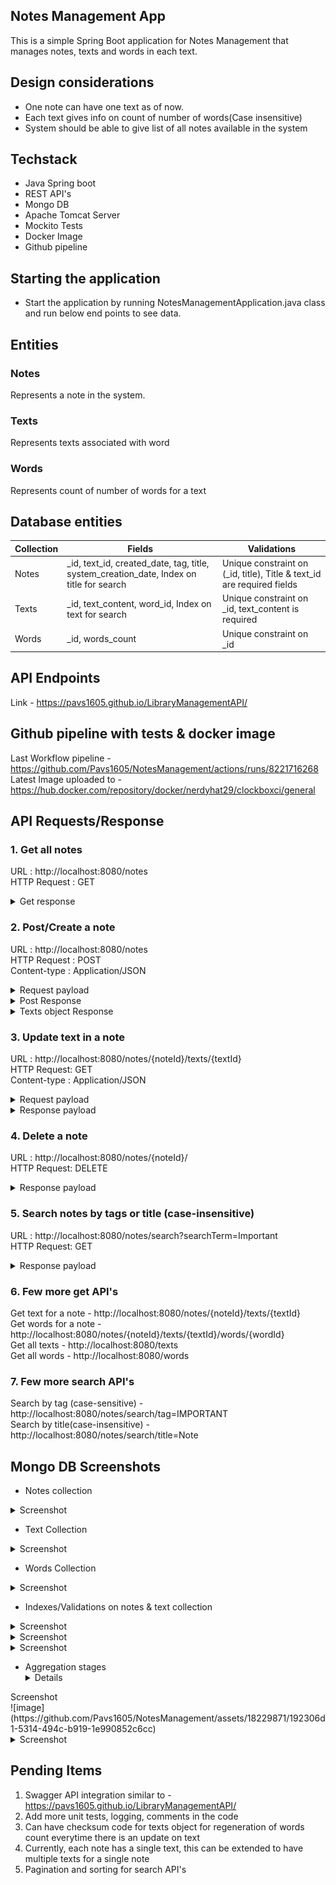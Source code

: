 ## Notes Management App
This is a simple Spring Boot application for Notes Management  that manages notes, texts and words in each text.

## Design considerations
* One note can have one text as of now.
* Each text gives info on count of number of words(Case insensitive)
* System should be able to give list of all notes available in the system


## Techstack
* Java Spring boot
* REST API's
* Mongo DB
* Apache Tomcat Server
* Mockito Tests
* Docker Image
* Github pipeline

## Starting the application
* Start the application by running NotesManagementApplication.java class and run below end points to see data.

## Entities
### Notes
Represents a note in the system.

### Texts
Represents texts associated with word

### Words
Represents count of number of words for a text

## Database entities
| Collection | Fields                                                                                  | Validations                                                            |
|------------|-----------------------------------------------------------------------------------------|------------------------------------------------------------------------|
| Notes      | _id, text_id, created_date, tag, title, system_creation_date, Index on title for search | Unique constraint on (_id, title), Title & text_id are required fields |
| Texts      | _id, text_content, word_id, Index on text for search                                    | Unique constraint on _id, text_content is required                     |
| Words      | _id, words_count                                                                        | Unique constraint on _id                                               |


## API Endpoints
Link - https://pavs1605.github.io/LibraryManagementAPI/

## Github pipeline with tests & docker image 
Last Workflow pipeline - https://github.com/Pavs1605/NotesManagement/actions/runs/8221716268 </br>
Latest Image uploaded to - https://hub.docker.com/repository/docker/nerdyhat29/clockboxci/general

## API Requests/Response 
### 1. Get all notes
URL : http://localhost:8080/notes  <br />
HTTP Request : GET <br />

<details>
<Summary> Get response </Summary>
<body>

```json

{
    "notes": [
        {
            "id": "65ebdd8fb305a6747dc9868b",
            "tag": "IMPORTANT",
            "createdDate": "02/09/2024",
            "title": "Important note 9",
            "textUrl": "/notes/65ebdd8fb305a6747dc9868b/texts"
        },
        {
            "id": "65ec55f5c0cc7c3b3aa997a9",
            "tag": "IMPORTANT",
            "createdDate": "02/09/2024",
            "title": "Important note 10",
            "textUrl": "/notes/65ec55f5c0cc7c3b3aa997a9/texts"
        },
        {
            "id": "65eaba75fe1c3d551d788c15",
            "tag": "PERSONAL",
            "createdDate": "02/08/2024",
            "title": "Personal note1",
            "textUrl": "/notes/65eaba75fe1c3d551d788c15/texts"
        },
        {
            "id": "65eb17c434284f16bfc9df69",
            "tag": "PERSONAL",
            "createdDate": "02/09/2024",
            "title": "Personal note 8",
            "textUrl": "/notes/65eb17c434284f16bfc9df69/texts"
        },
        {
            "id": "65eb188034284f16bfc9df6c",
            "tag": "PERSONAL",
            "createdDate": "02/09/2024",
            "title": "Personal note 8",
            "textUrl": "/notes/65eb188034284f16bfc9df6c/texts"
        },
        {
            "id": "65eb189334284f16bfc9df6f",
            "tag": "BUSINESS",
            "createdDate": "02/09/2024",
            "title": "Personal note 9",
            "textUrl": "/notes/65eb189334284f16bfc9df6f/texts"
        },
        {
            "id": "65eb1a05d046f5373a447e0a",
            "tag": "IMPORTANT",
            "createdDate": "02/09/2024",
            "title": "Personal note 9",
            "textUrl": "/notes/65eb1a05d046f5373a447e0a/texts"
        },
        {
            "id": "65eb1bc456d5da7e3bafe9da",
            "tag": "IMPORTANT",
            "createdDate": "02/09/2024",
            "title": "Personal note 9",
            "textUrl": "/notes/65eb1bc456d5da7e3bafe9da/texts"
        },
        {
            "id": "65e983797231d5d9b3248dd2",
            "tag": "PERSONAL",
            "createdDate": "02/06/2024",
            "title": "Personal note1",
            "textUrl": "/notes/65e983797231d5d9b3248dd2/texts"
        }
    ],
    "remainingElements": 9,
    "totalPages": 1,
    "currentPage": 0,
    "currentSize": 10,
    "totalElements": 9
}
```
</body>
</details>

### 2. Post/Create a note

URL : http://localhost:8080/notes  <br />
HTTP Request : POST <br />
Content-type : Application/JSON 

<details>
<Summary> Request payload  </Summary>
<body>

```json
{
  "tag": "IMPORTANT",
  "createdDate": "02/10/2024",
  "title": "Important note 1",
  "textContent": "this is a very very Important note!!!"
}
```
</body>
</details>

<details>
<Summary> Post Response </Summary>
<body>

```json
{
  "id": "65ed80f6161cd30346f6d6ad",
  "tag": "IMPORTANT",
  "createdDate": "02/10/2024",
  "title": "Important note 1",
  "textUrl": "/notes/65ed80f6161cd30346f6d6ad/texts"
}
```
</body>
</details>

<details>
<Summary> Texts object Response </Summary>
<body>
URL - http://localhost:8080/notes/65ed80f6161cd30346f6d6ad/texts

```json
{
  "id": "65ed80f6161cd30346f6d6ac",
  "textContent": "this is a very very Important note!!!",
  "words": {
    "id": "65ed80f6161cd30346f6d6ab",
    "text": null,
    "wordsCount": {
      "very": 2,
      "a": 1,
      "note": 1,
      "Important": 1,
      "this": 1,
      "is": 1
    }
  },
  "wordsUrl": "/texts/65ed80f6161cd30346f6d6ac/words"
}
```
</body>
</details>

### 3. Update text in a note
URL : http://localhost:8080/notes/{noteId}/texts/{textId} </br>
HTTP Request: GET </br>
Content-type : Application/JSON </br>

<details>
<Summary> Request payload  </Summary>
<body>

```json
{
  "textContent" : "This is a important important note note note"
}
```
</body>
</details>

<details>
<Summary> Response payload  </Summary>
<body>

```json
{
  "id": "65ed9144e89ad115623c479d",
  "textContent": "This is a important important note note note",
  "words": {
    "id": "65ed80f6161cd30346f6d6ab",
    "text": null,
    "wordsCount": {
      "note": 3,
      "important": 2,
      "a": 1,
      "This": 1,
      "is": 1
    }
  },
  "wordsUrl": "/texts/65ed9144e89ad115623c479d/words"
}
```
</body>
</details>

### 4. Delete a note
URL : http://localhost:8080/notes/{noteId}/ </br>
HTTP Request: DELETE </br>

<details>
<Summary> Response payload  </Summary>
<body>
![img.png](img.png)
![img_1.png](img_1.png)
</body>
</details>

### 5. Search notes by tags or title (case-insensitive)
URL : http://localhost:8080/notes/search?searchTerm=Important </br>
HTTP Request: GET </br>


<details>
<Summary> Response payload  </Summary>
<body>

```json
[
  {
    "id": "65eb17c434284f16bfc9df69",
    "tag": "PERSONAL",
    "createdDate": "02/09/2024",
    "title": "Important note 8",
    "textUrl": "/notes/65eb17c434284f16bfc9df69/texts"
  },
  {
    "id": "65eb1a05d046f5373a447e0a",
    "tag": "IMPORTANT",
    "createdDate": "02/09/2024",
    "title": "Personal note 9",
    "textUrl": "/notes/65eb1a05d046f5373a447e0a/texts"
  }
]
```
</body>
</details>

### 6. Few more get API's
Get text for a note - http://localhost:8080/notes/{noteId}/texts/{textId} </br>
Get words for a note  - http://localhost:8080/notes/{noteId}/texts/{textId}/words/{wordId} </br>
Get all texts - http://localhost:8080/texts </br>
Get all words - http://localhost:8080/words </br>

### 7. Few more search API's 
Search by tag (case-sensitive)    - http://localhost:8080/notes/search/tag=IMPORTANT </br>
Search by title(case-insensitive) - http://localhost:8080/notes/search/title=Note </br>

## Mongo DB Screenshots
* Notes collection </br>
<details>
<Summary> Screenshot </Summary>
<body>
![image](https://github.com/Pavs1605/NotesManagement/assets/18229871/45ea1d3e-52d6-4d36-8354-b599e16bdd4a)
</body>
</details>

* Text Collection </br>
<details>
<Summary> Screenshot </Summary>
<body>
![image](https://github.com/Pavs1605/NotesManagement/assets/18229871/ec062f9c-7801-478d-aad3-aa3adba937ce)
</body>
</details>

* Words Collection </br>
<details>
<Summary> Screenshot </Summary>
<body>
![image](https://github.com/Pavs1605/NotesManagement/assets/18229871/15dd443b-4d26-49ea-a229-b79e3a3db372)
</body>
</details>

* Indexes/Validations on notes & text collection
 <details>
<Summary> Screenshot </Summary>
<body>
![image](https://github.com/Pavs1605/NotesManagement/assets/18229871/f2dbe763-7aaa-4362-bfc8-6942213bc2a4) </br>
</body>
</details>

<details>
<Summary> Screenshot </Summary>
<body>
![image](https://github.com/Pavs1605/NotesManagement/assets/18229871/cae9fc2e-a2a1-44f7-9901-9ec413cf319b)  </br>
</body>
</details>

<details>
<Summary> Screenshot </Summary>
<body>
![image](https://github.com/Pavs1605/NotesManagement/assets/18229871/3fa204fc-f8f5-4125-8a46-300bc31922e1)  </br>
</body>
</details>


* Aggregation stages
  <details>
<Summary> Screenshot </Summary>
<body>
 ![image](https://github.com/Pavs1605/NotesManagement/assets/18229871/192306d1-5314-494c-b919-1e990852c6cc)  </br>
 </body>
</details>

<details>
<Summary> Screenshot </Summary>
<body>
 ![image](https://github.com/Pavs1605/NotesManagement/assets/18229871/9149ce99-523f-4020-bdf3-c01a775fba8a)
 </body>
</details>


## Pending Items
1. Swagger API integration similar to - https://pavs1605.github.io/LibraryManagementAPI/
2. Add more unit tests, logging, comments in the code
3. Can have checksum code for texts object for regeneration of words count everytime there is an update on text
4. Currently, each note has  a single text, this can be extended to have multiple texts for a single note
5. Pagination and sorting for search API's

